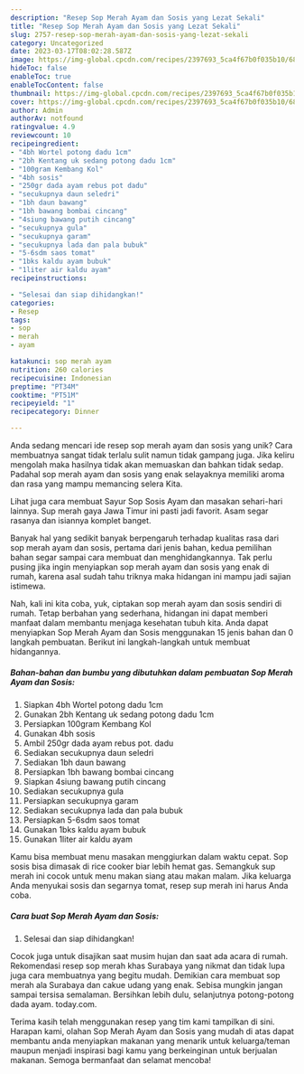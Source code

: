 ```yaml
---
description: "Resep Sop Merah Ayam dan Sosis yang Lezat Sekali"
title: "Resep Sop Merah Ayam dan Sosis yang Lezat Sekali"
slug: 2757-resep-sop-merah-ayam-dan-sosis-yang-lezat-sekali
category: Uncategorized
date: 2023-03-17T08:02:28.587Z
image: https://img-global.cpcdn.com/recipes/2397693_5ca4f67b0f035b10/680x482cq70/sop-merah-ayam-dan-sosis-foto-resep-utama.jpg
hideToc: false
enableToc: true
enableTocContent: false
thumbnail: https://img-global.cpcdn.com/recipes/2397693_5ca4f67b0f035b10/680x482cq70/sop-merah-ayam-dan-sosis-foto-resep-utama.jpg
cover: https://img-global.cpcdn.com/recipes/2397693_5ca4f67b0f035b10/680x482cq70/sop-merah-ayam-dan-sosis-foto-resep-utama.jpg
author: Admin
authorAv: notfound
ratingvalue: 4.9
reviewcount: 10
recipeingredient:
- "4bh Wortel potong dadu 1cm"
- "2bh Kentang uk sedang potong dadu 1cm"
- "100gram Kembang Kol"
- "4bh sosis"
- "250gr dada ayam rebus pot dadu"
- "secukupnya daun seledri"
- "1bh daun bawang"
- "1bh bawang bombai cincang"
- "4siung bawang putih cincang"
- "secukupnya gula"
- "secukupnya garam"
- "secukupnya lada dan pala bubuk"
- "5-6sdm saos tomat"
- "1bks kaldu ayam bubuk"
- "1liter air kaldu ayam"
recipeinstructions:

- "Selesai dan siap dihidangkan!"
categories:
- Resep
tags:
- sop
- merah
- ayam

katakunci: sop merah ayam 
nutrition: 260 calories
recipecuisine: Indonesian
preptime: "PT34M"
cooktime: "PT51M"
recipeyield: "1"
recipecategory: Dinner

---
```





Anda sedang mencari ide resep sop merah ayam dan sosis yang unik? Cara membuatnya sangat tidak terlalu sulit namun tidak gampang juga. Jika keliru mengolah maka hasilnya tidak akan memuaskan dan bahkan tidak sedap. Padahal sop merah ayam dan sosis yang enak selayaknya memiliki aroma dan rasa yang mampu memancing selera Kita.





Lihat juga cara membuat Sayur Sop Sosis Ayam dan masakan sehari-hari lainnya. Sup merah gaya Jawa Timur ini pasti jadi favorit. Asam segar rasanya dan isiannya komplet banget.

Banyak hal yang sedikit banyak berpengaruh terhadap kualitas rasa dari sop merah ayam dan sosis, pertama dari jenis bahan, kedua pemilihan bahan segar sampai cara membuat dan menghidangkannya. Tak perlu pusing jika ingin menyiapkan sop merah ayam dan sosis yang enak di rumah, karena asal sudah tahu triknya maka hidangan ini mampu jadi sajian istimewa.






Nah, kali ini kita coba, yuk, ciptakan sop merah ayam dan sosis sendiri di rumah. Tetap berbahan yang sederhana, hidangan ini dapat memberi manfaat dalam membantu menjaga kesehatan tubuh kita. Anda dapat menyiapkan Sop Merah Ayam dan Sosis menggunakan 15 jenis bahan dan 0 langkah pembuatan. Berikut ini langkah-langkah untuk membuat hidangannya.

<!--inarticleads1-->

##### Bahan-bahan dan bumbu yang dibutuhkan dalam pembuatan Sop Merah Ayam dan Sosis:

1. Siapkan 4bh Wortel potong dadu 1cm
1. Gunakan 2bh Kentang uk sedang potong dadu 1cm
1. Persiapkan 100gram Kembang Kol
1. Gunakan 4bh sosis
1. Ambil 250gr dada ayam rebus pot. dadu
1. Sediakan secukupnya daun seledri
1. Sediakan 1bh daun bawang
1. Persiapkan 1bh bawang bombai cincang
1. Siapkan 4siung bawang putih cincang
1. Sediakan secukupnya gula
1. Persiapkan secukupnya garam
1. Sediakan secukupnya lada dan pala bubuk
1. Persiapkan 5-6sdm saos tomat
1. Gunakan 1bks kaldu ayam bubuk
1. Gunakan 1liter air kaldu ayam


Kamu bisa membuat menu masakan menggiurkan dalam waktu cepat. Sop sosis bisa dimasak di rice cooker biar lebih hemat gas. Semangkuk sup merah ini cocok untuk menu makan siang atau makan malam. Jika keluarga Anda menyukai sosis dan segarnya tomat, resep sup merah ini harus Anda coba. 

<!--inarticleads2-->

##### Cara buat Sop Merah Ayam dan Sosis:


1. Selesai dan siap dihidangkan!

Cocok juga untuk disajikan saat musim hujan dan saat ada acara di rumah. Rekomendasi resep sop merah khas Surabaya yang nikmat dan tidak lupa juga cara membuatnya yang begitu mudah. Demikian cara membuat sop merah ala Surabaya dan cakue udang yang enak. Sebisa mungkin jangan sampai tersisa semalaman. Bersihkan lebih dulu, selanjutnya potong-potong dada ayam. today.com. 

Terima kasih telah menggunakan resep yang tim kami tampilkan di sini. Harapan kami, olahan Sop Merah Ayam dan Sosis yang mudah di atas dapat membantu anda menyiapkan makanan yang menarik untuk keluarga/teman maupun menjadi inspirasi bagi kamu yang berkeinginan untuk berjualan makanan. Semoga bermanfaat dan selamat mencoba!
